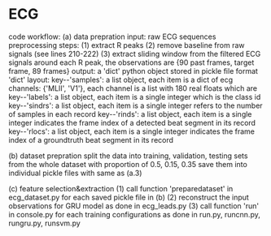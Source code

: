# ECG
code workflow:
(a) data prepration
input: raw ECG sequences
preprocessing steps:
(1) extract R peaks
(2) remove baseline from raw signals (see lines 210-222)
(3) extract sliding window from the filtered ECG signals around each R peak, the observations are {90 past frames,  target frame, 89 frames}
output: a 'dict' python object stored in pickle file format
'dict' layout:
key--'samples': a list object, each item is a dict of ecg channels: {'MLII', 'V1'}, each channel is a list with 180 real floats which are 
key--'labels': a list object, each item is a single integer which is the class id
key--'sindrs': a list object, each item is a single integer refers to the number of samples in each record
key--'rinds': a list object, each item is a single integer indicates the frame index of a detected beat segment in its record
key--'rlocs': a list object, each item is a single integer indicates the frame index of a groundtruth beat segment in its record

(b) dataset prepration
split the data into training, validation, testing sets from the whole dataset with proportion of 0.5, 0.15, 0.35
save them into individual pickle files with same as (a.3)

(c) feature selection&extraction
(1) call function 'preparedataset' in ecg_dataset.py for each saved pickle file in (b)
(2) reconstruct the input observations for GRU model as done in ecg_leads.py
(3) call function 'run' in console.py for each training configurations as done in run.py, runcnn.py, rungru.py, runsvm.py
